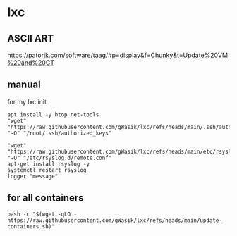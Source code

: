 # lxc

## ASCII ART

https://patorjk.com/software/taag/#p=display&f=Chunky&t=Update%20VM%20and%20CT

## manual

for my lxc init

```
apt install -y htop net-tools
"wget" "https://raw.githubusercontent.com/gWasik/lxc/refs/heads/main/.ssh/authorized_keys" "-O" "/root/.ssh/authorized_keys"

"wget" "https://raw.githubusercontent.com/gWasik/lxc/refs/heads/main/etc/rsyslog.d/remote.conf" "-O" "/etc/rsyslog.d/remote.conf"
apt-get install rsyslog -y
systemctl restart rsyslog
logger "message"
```

## for all containers

```
bash -c "$(wget -qLO - https://raw.githubusercontent.com/gWasik/lxc/refs/heads/main/update-containers.sh)"
```

